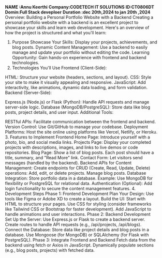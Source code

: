 **NAME :Annu Keerthi** 
**Company:CODETECH IT SOLUTIONS** 
**ID:CT0806DT**
**Domin:Full Stack deveploer**
**Duration :dec 20th,2024 to jan 20th ,2024**
Overview: Building a Personal Portfolio Website with a Backend
Creating a personal portfolio website with a backend is an excellent project to showcase your skills and learn web development. Here's an overview of how the project is structured and what you'll learn:

1. Purpose
Showcase Your Skills: Display your projects, achievements, and blog posts.
Dynamic Content Management: Use a backend to easily manage and update your portfolio without editing the code.
Learning Opportunity: Gain hands-on experience with frontend and backend technologies.
2. Technologies You'll Use
Frontend (Client-Side):

HTML: Structure your website (headers, sections, and layout).
CSS: Style your site to make it visually appealing and responsive.
JavaScript: Add interactivity, like animations, dynamic data loading, and form validation.
Backend (Server-Side):

Express.js (Node.js) or Flask (Python): Handle API requests and manage server-side logic.
Database (MongoDB/PostgreSQL): Store data like blog posts, project details, and user input.
Additional Tools:

RESTful APIs: Facilitate communication between the frontend and backend.
Version Control: Use Git/GitHub to manage your codebase.
Deployment Platforms: Host the site online using platforms like Vercel, Netlify, or Heroku.
3. Features to Implement
Frontend
Home Page:
Introduce yourself with a photo, bio, and social media links.
Projects Page:
Display your completed projects with descriptions, images, and links to live demos or code repositories.
Blog Page:
Show a list of blog posts. Each post should have a title, summary, and "Read More" link.
Contact Form:
Let visitors send messages (handled by the backend).
Backend
APIs for Content Management:
Create endpoints for CRUD (Create, Read, Update, Delete) operations:
Add, edit, or delete projects.
Manage blog posts.
Database Integration:
Store portfolio data in a database.
Example: Use MongoDB for flexibility or PostgreSQL for relational data.
Authentication (Optional):
Add login functionality to secure the content management features.
4. Development Steps
Phase 1: Frontend Development
Plan Your Design:
Use tools like Figma or Adobe XD to create a layout.
Build the UI:
Start with HTML to structure your pages.
Use CSS for styling (consider frameworks like Tailwind CSS or Bootstrap for faster development).
Add JavaScript to handle animations and user interactions.
Phase 2: Backend Development
Set Up the Server:
Use Express.js or Flask to create a backend server.
Create routes to handle API requests (e.g., /api/projects, /api/blogs).
Connect the Database:
Store data like project details and blog posts in a database.
Use Mongoose (for MongoDB) or SQLAlchemy (for Flask with PostgreSQL).
Phase 3: Integrate Frontend and Backend
Fetch data from the backend using fetch or Axios in JavaScript.
Dynamically populate sections (e.g., blog posts, projects) with fetched data.


